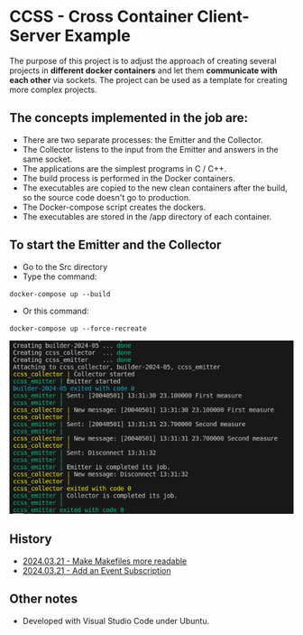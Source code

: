 # CCSS - Cross Container Client-Server Example
The purpose of this project is to adjust the approach of creating several projects in **different docker containers** and let them **communicate with each other** via sockets. The project can be used as a template for creating more complex projects.

## The concepts implemented in the job are:
- There are two separate processes: the Emitter and the Collector.
- The Collector listens to the input from the Emitter and answers in the same socket.
- The applications are the simplest programs in C / C++.
- The build process is performed in the Docker containers.
- The executables are copied to the new clean containers after the build, so the source code doesn't go to production.
- The Docker-compose script creates the dockers.
- The executables are stored in the /app directory of each container.


## To start the Emitter and the Collector
- Go to the Src directory
- Type the command:
```
docker-compose up --build
```
- Or this command:
```
docker-compose up --force-recreate
```
![How deit looks now](Doc/Fig.01-Debug-complete.png)

## History
- [2024.03.21 - Make Makefiles more readable](https://github.com/K-S-K/CCCS/pull/10/files)
- [2024.03.21 - Add an Event Subscription](https://github.com/K-S-K/CCCS/pull/8/files)

## Other notes
- Developed with Visual Studio Code under Ubuntu.

